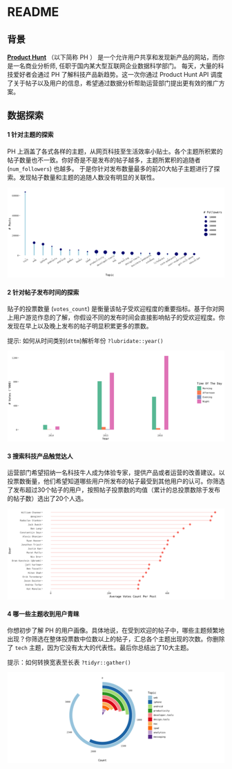 README
================

## 背景

**[Product Hunt](https://www.producthunt.com/)** （以下简称 PH ）
是一个允许用户共享和发现新产品的网站，而你是一名商业分析师,
任职于国内某大型互联网企业数据科学部门。 每天，大量的科技爱好者会通过 PH
了解科技产品新趋势。这一次你通过 Product Hunt API
调度了关于帖子以及用户的信息，希望通过数据分析帮助运营部门提出更有效的推广方案。

## 数据探索

#### 1 针对主题的探索

PH 上涵盖了各式各样的主题，从网页科技至生活效率小贴士。各个主题所积累的帖子数量也不一致。你好奇是不是发布的帖子越多，主题所累积的追随者
(`num_followers`) 也越多。 于是你针对发布数量最多的前20大帖子主题进行了探索。发现帖子数量和主题的追随人数没有明显的关联性。

![](README_files/figure-gfm/unnamed-chunk-3-1.png)<!-- -->

#### 2 针对帖子发布时间的探索

贴子的投票数量 (`votes_count`)
是衡量该帖子受欢迎程度的重要指标。基于你对网上用户游览作息的了解，你假设不同的发布时间会直接影响帖子的受欢迎程度。你发现在早上以及晚上发布的帖子明显积累更多的票数。

提示: 如何从时间类别(`dttm`)解析年份
`?lubridate::year()`

![](README_files/figure-gfm/unnamed-chunk-4-1.png)<!-- -->

#### 3 搜索科技产品触觉达人

运营部门希望招纳一名科技牛人成为体验专家，提供产品或者运营的改善建议。以投票数衡量，他们希望知道哪些用户所发布的帖子最受到其他用户的认可。你筛选了发布超过30个帖子的用户，按照帖子投票数的均值（累计的总投票数除于发布的帖子数）选出了20个人选。

![](README_files/figure-gfm/unnamed-chunk-5-1.png)<!-- -->

#### 4 哪一些主题收到用户青睐

你想初步了解 PH
的用户画像。具体地说，在受到欢迎的帖子中，哪些主题频繁地出现？你筛选在整体投票数中位数以上的帖子，汇总各个主题出现的次数。你删除了
`tech` 主题，因为它没有太大的代表性。最后你总结出了10大主题。

提示：如何转换宽表至长表 `?tidyr::gather()`

![](README_files/figure-gfm/unnamed-chunk-6-1.png)<!-- -->
